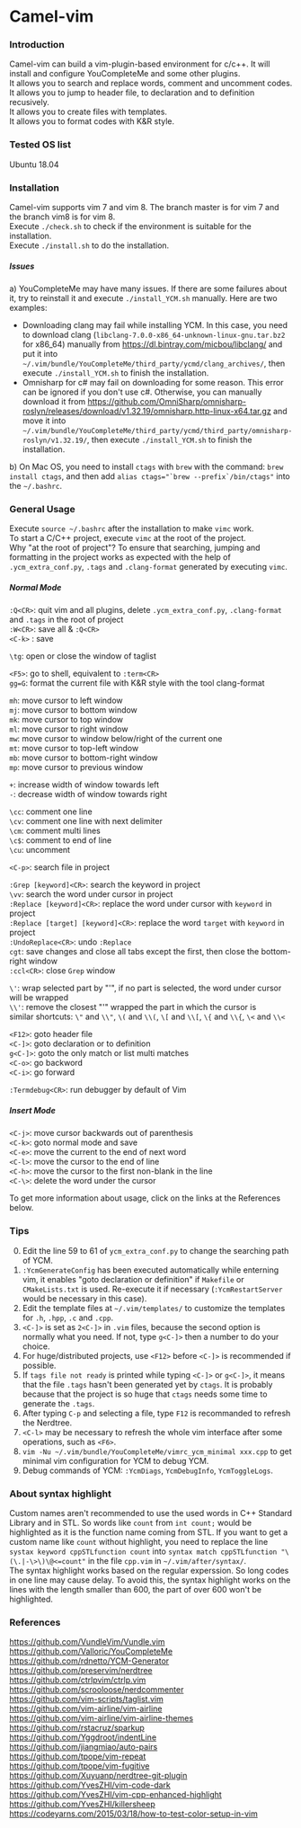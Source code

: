 Camel-vim
==========================


### Introduction ###
Camel-vim can build a vim-plugin-based environment for c/c++. It will install and configure YouCompleteMe and some other plugins.<br>
It allows you to search and replace words, comment and uncomment codes.<br>
It allows you to jump to header file, to declaration and to definition recusively.<br>
It allows you to create files with templates.<br>
It allows you to format codes with K&R style.


### Tested OS list
Ubuntu 18.04


### Installation ###
Camel-vim supports vim 7 and vim 8. The branch master is for vim 7 and the branch vim8 is for vim 8.<br>
Execute `./check.sh` to check if the environment is suitable for the installation.<br>
Execute `./install.sh` to do the installation.


##### Issues #####
a) YouCompleteMe may have many issues. If there are some failures about it, try to reinstall it and execute `./install_YCM.sh` manually. Here are two examples:<br>
- Downloading clang may fail while installing YCM. In this case, you need to download clang (`libclang-7.0.0-x86_64-unknown-linux-gnu.tar.bz2` for x86_64) manually from https://dl.bintray.com/micbou/libclang/ and put it into `~/.vim/bundle/YouCompleteMe/third_party/ycmd/clang_archives/`, then execute `./install_YCM.sh` to finish the installation.<br>
- Omnisharp for c# may fail on downloading for some reason. This error can be ignored if you don't use c#. Otherwise, you can manually download it from https://github.com/OmniSharp/omnisharp-roslyn/releases/download/v1.32.19/omnisharp.http-linux-x64.tar.gz and move it into `~/.vim/bundle/YouCompleteMe/third_party/ycmd/third_party/omnisharp-roslyn/v1.32.19/`, then execute `./install_YCM.sh` to finish the installation.<br>

b) On Mac OS, you need to install `ctags` with `brew` with the command: `brew install ctags`, and then add ``alias ctags="`brew --prefix`/bin/ctags"`` into the `~/.bashrc`.


### General Usage ###
Execute `source ~/.bashrc` after the installation to make `vimc` work.<br>
To start a C/C++ project, execute `vimc` at the root of the project.<br>
Why "at the root of project"? To ensure that searching, jumping and formatting in the project works as expected with the help of `.ycm_extra_conf.py`, `.tags` and `.clang-format` generated by executing `vimc`.<br>

##### Normal Mode
`:Q<CR>`: quit vim and all plugins, delete `.ycm_extra_conf.py`, `.clang-format` and `.tags` in the root of project<br>
`:W<CR>`: save all & `:Q<CR>`<br>
`<C-k>` : save<br>

`\tg`: open or close the window of taglist<br>

`<F5>`: go to shell, equivalent to `:term<CR>`<br>
`gg=G`: format the current file with K&R style with the tool clang-format<br>

`mh`: move cursor to left window<br>
`mj`: move cursor to bottom window<br>
`mk`: move cursor to top window<br>
`ml`: move cursor to right window<br>
`mw`: move cursor to window below/right of the current one<br>
`mt`: move cursor to top-left window<br>
`mb`: move cursor to bottom-right window<br>
`mp`: move cursor to previous window<br>

`+`: increase width of window towards left<br>
`-`: decrease width of window towards right<br>

`\cc`: comment one line<br>
`\cv`: comment one line with next delimiter<br>
`\cm`: comment multi lines<br>
`\c$`: comment to end of line<br>
`\cu`: uncomment<br>

`<C-p>`: search file in project<br>

`:Grep [keyword]<CR>`: search the keyword in project<br>
`\vv`: search the word under cursor in project<br>
`:Replace [keyword]<CR>`: replace the word under cursor with `keyword` in project<br>
`:Replace [target] [keyword]<CR>`: replace the word `target` with `keyword` in project<br>
`:UndoReplace<CR>`: undo `:Replace`<br>
`cgt`: save changes and close all tabs except the first, then close the bottom-right window<br>
`:ccl<CR>`: close `Grep` window<br>

`\'`: wrap selected part by "'", if no part is selected, the word under cursor will be wrapped<br>
`\\'`: remove the closest "'" wrapped the part in which the cursor is<br>
similar shortcuts: `\"` and `\\"`, `\(` and `\\(`, `\[` and `\\[`, `\{` and `\\{`, `\<` and `\\<`<br>

`<F12>`: goto header file<br>
`<C-]>`: goto declaration or to definition<br>
`g<C-]>`: goto the only match or list multi matches<br>
`<C-o>`: go backword<br>
`<C-i>`: go forward<br>

`:Termdebug<CR>`: run debugger by default of Vim

##### Insert Mode
`<C-j>`: move cursor backwards out of parenthesis<br>
`<C-k>`: goto normal mode and save<br>
`<C-e>`: move the current to the end of next word<br>
`<C-l>`: move the cursor to the end of line<br>
`<C-h>`: move the cursor to the first non-blank in the line<br> 
`<C-\>`: delete the word under the cursor<br>

To get more information about usage, click on the links at the References below.


### Tips ###
0) Edit the line 59 to 61 of `ycm_extra_conf.py` to change the searching path of YCM.<br>
1) `:YcmGenerateConfig` has been executed automatically while enterning vim, it enables "goto declaration or definition" if `Makefile` or `CMakeLists.txt` is used. Re-execute it if necessary (`:YcmRestartServer` would be necessary in this case).<br>
2) Edit the template files at `~/.vim/templates/` to customize the templates for `.h`, `.hpp`, `.c` and `.cpp`.<br>
3) `<C-]>` is set as `2<C-]>` in `.vim` files, because the second option is normally what you need. If not, type `g<C-]>` then a number to do your choice.<br>
4) For huge/distributed projects, use `<F12>` before `<C-]>` is recommended if possible.<br>
5) If `tags file not ready` is printed while typing `<C-]>` or `g<C-]>`, it means that the file `.tags` hasn't been generated yet by `ctags`. It is probably because that the project is so huge that `ctags` needs some time to generate the `.tags`.<br>
6) After typing `C-p` and selecting a file, type `F12` is recommanded to refresh the Nerdtree.<br>
7) `<C-l>` may be necessary to refresh the whole vim interface after some operations, such as `<F6>`.<br>
8) `vim -Nu ~/.vim/bundle/YouCompleteMe/vimrc_ycm_minimal xxx.cpp` to get minimal vim configuration for YCM to debug YCM.<br>
9) Debug commands of YCM: `:YcmDiags`, `YcmDebugInfo`, `YcmToggleLogs`.


### About syntax highlight ###
Custom names aren't recommended to use the used words in C++ Standard Library and in STL. So words like `count` from `int count;` would be highlighted as it is the function name coming from STL. If you want to get a custom name like `count` without highlight, you need to replace the line `systax keyword cppSTLfunction count` into `syntax match cppSTLfunction "\(\.|-\>\)\@<=count"` in the file `cpp.vim` in `~/.vim/after/syntax/`.<br>
The syntax highlight works based on the regular experssion. So long codes in one line may cause delay. To avoid this, the syntax highlight works on the lines with the length smaller than 600, the part of over 600 won't be highlighted.



### References ###
https://github.com/VundleVim/Vundle.vim<br>
https://github.com/Valloric/YouCompleteMe<br>
https://github.com/rdnetto/YCM-Generator<br>
https://github.com/preservim/nerdtree<br>
https://github.com/ctrlpvim/ctrlp.vim<br>
https://github.com/scrooloose/nerdcommenter<br>
https://github.com/vim-scripts/taglist.vim<br>
https://github.com/vim-airline/vim-airline<br>
https://github.com/vim-airline/vim-airline-themes<br>
https://github.com/rstacruz/sparkup<br>
https://github.com/Yggdroot/indentLine<br>
https://github.com/jiangmiao/auto-pairs<br>
https://github.com/tpope/vim-repeat<br>
https://github.com/tpope/vim-fugitive<br>
https://github.com/Xuyuanp/nerdtree-git-plugin<br>
https://github.com/YvesZHI/vim-code-dark<br>
https://github.com/YvesZHI/vim-cpp-enhanced-highlight<br>
https://github.com/YvesZHI/killersheep<br>
https://codeyarns.com/2015/03/18/how-to-test-color-setup-in-vim
